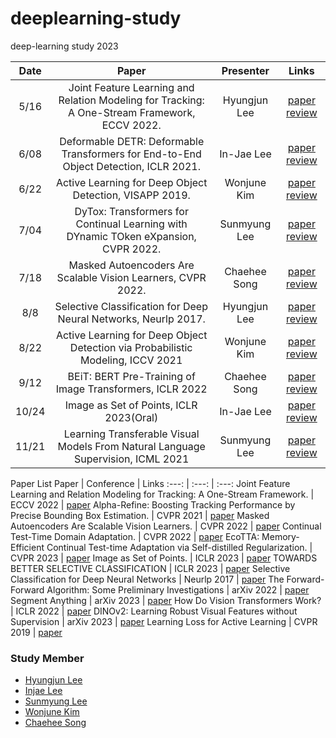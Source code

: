 # deeplearning-study
deep-learning study 2023

Date | Paper | Presenter | Links
:---: | :---: | :---: | :---:
5/16 | Joint Feature Learning and Relation Modeling for Tracking: A One-Stream Framework, ECCV 2022. | Hyungjun Lee | [paper](https://arxiv.org/abs/2203.11991) [review](https://notaai.notion.site/Joint-Feature-Learning-and-Relation-Modeling-for-Tracking-A-One-Stream-Framework-bd00a7851fa3467fb12b2a4ea705cb00)
6/08 | Deformable DETR: Deformable Transformers for End-to-End Object Detection, ICLR 2021. | In-Jae Lee | [paper](https://arxiv.org/abs/2010.04159) [review](https://confused-winter-bd1.notion.site/DEFORMABLE-DETR-DEFORMABLE-TRANSFORMERS-FOR-END-TO-END-OBJECT-DETECTION-e34951da4f7c43d4814f9faee915c8c9?pvs=25)
6/22 | Active Learning for Deep Object Detection, VISAPP 2019. | Wonjune Kim | [paper](https://arxiv.org/abs/1809.09875) [review](https://inexpensive-hospital-30f.notion.site/Active-Learning-for-Deep-Object-Detection-8392c8d27b8c4f948cf30ff8c9758b4a?pvs=4)
7/04 | DyTox: Transformers for Continual Learning with DYnamic TOken eXpansion, CVPR 2022. | Sunmyung Lee | [paper](https://arxiv.org/abs/2111.11326) [review](https://tabby-shoemaker-cdd.notion.site/DyTox-Transformers-for-Continual-Learning-with-DYnamic-TOken-eXpansion-56d005783b4441bf98ef1915482d3bcb?pvs=4)
7/18 | Masked Autoencoders Are Scalable Vision Learners, CVPR 2022. | Chaehee Song | [paper](https://arxiv.org/abs/2111.06377) [review](https://www.notion.so/Masked-Autoencoders-Are-Scalable-Vision-Learners-ffd77b71875e4d59888f4b06b050a37f?pvs=4)
8/8 | Selective Classification for Deep Neural Networks, Neurlp 2017. | Hyungjun Lee | [paper](https://papers.nips.cc/paper_files/paper/2017/hash/4a8423d5e91fda00bb7e46540e2b0cf1-Abstract.html) [review](https://notaai.notion.site/Selective-Classification-for-Deep-Neural-Networks-c9504a8485964ba88011ba317f212805?pvs=4)
8/22 | Active Learning for Deep Object Detection via Probabilistic Modeling, ICCV 2021 | Wonjune Kim | [paper](https://arxiv.org/abs/2103.16130) [review](https://inexpensive-hospital-30f.notion.site/Active-Learning-for-Deep-Object-Detection-via-Probabilistic-Modeling-5046c072c60c4d7494605e5e3518a983?pvs=4)
9/12 | BEiT: BERT Pre-Training of Image Transformers, ICLR 2022 | Chaehee Song | [paper](https://arxiv.org/abs/2106.08254) [review](https://rose-speedwell-00f.notion.site/BEiT-BERT-Pre-Training-of-Image-Transformers-06301a5997ce4174a248dda8a4baea0c?pvs=4)
10/24 | Image as Set of Points, ICLR 2023(Oral) | In-Jae Lee | [paper](https://arxiv.org/abs/2303.01494) [review](https://confused-winter-bd1.notion.site/Image-as-Set-of-Points-fe3375606d614a7c9beb7597cbf3f201?pvs=4)
11/21 | Learning Transferable Visual Models From Natural Language Supervision, ICML 2021 | Sunmyung Lee | [paper](https://arxiv.org/abs/2103.00020) [review](https://tabby-shoemaker-cdd.notion.site/Learning-Transferable-Visual-Models-from-Natural-Language-Supervision-cc39b00a20d34814baf5c40b9c053af2?pvs=4)

Paper List
Paper | Conference | Links
:---: | :---: | :---:
Joint Feature Learning and Relation Modeling for Tracking: A One-Stream Framework. | ECCV 2022 | [paper](https://arxiv.org/abs/2203.11991)
Alpha-Refine: Boosting Tracking Performance by Precise Bounding Box Estimation. | CVPR 2021 | [paper](https://arxiv.org/abs/2012.06815)
Masked Autoencoders Are Scalable Vision Learners. | CVPR 2022 | [paper](https://openaccess.thecvf.com/content/CVPR2022/papers/He_Masked_Autoencoders_Are_Scalable_Vision_Learners_CVPR_2022_paper.pdf)
Continual Test-Time Domain Adaptation. | CVPR 2022 | [paper](https://arxiv.org/abs/2203.13591)
EcoTTA: Memory-Efficient Continual Test-time Adaptation via Self-distilled Regularization. | CVPR 2023 | [paper](https://arxiv.org/abs/2303.01904)
Image as Set of Points.  | ICLR 2023 | [paper](https://arxiv.org/abs/2303.01494)
TOWARDS BETTER SELECTIVE CLASSIFICATION | ICLR 2023 | [paper](https://openreview.net/forum?id=5gDz_yTcst)
Selective Classification for Deep Neural Networks | Neurlp 2017 | [paper](https://papers.nips.cc/paper_files/paper/2017/hash/4a8423d5e91fda00bb7e46540e2b0cf1-Abstract.html)
The Forward-Forward Algorithm: Some Preliminary Investigations | arXiv 2022 | [paper](https://arxiv.org/abs/2212.13345)
Segment Anything | arXiv 2023 | [paper](https://arxiv.org/abs/2304.02643)
How Do Vision Transformers Work? | ICLR 2022  | [paper](https://arxiv.org/abs/2202.06709)
DINOv2: Learning Robust Visual Features without Supervision | arXiv 2023  | [paper](https://arxiv.org/abs/2304.07193)
Learning Loss for Active Learning | CVPR 2019 | [paper](https://arxiv.org/abs/1905.03677)


### Study Member
* [Hyungjun Lee](https://github.com/rhtm02)
* [Injae Lee](https://github.com/oliver0922)
* [Sunmyung Lee](https://github.com/leesunmyung)
* [Wonjune Kim](https://github.com/culigan3186)
* [Chaehee Song](https://github.com/chssong)
